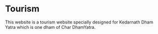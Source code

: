 # Tourism
This website is a tourism website specially  designed for Kedarnath Dham Yatra which is one dham of Char DhamYatra.
